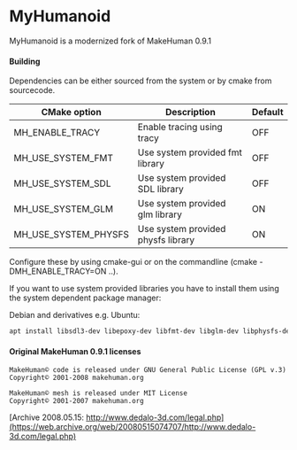 MyHumanoid
==========

MyHumanoid is a modernized fork of MakeHuman 0.9.1

#### Building

Dependencies can be either sourced from the system or by cmake from sourcecode.

| CMake option         | Description                        | Default |
| -------------------- | ---------------------------------- | ------- |
| MH_ENABLE_TRACY      | Enable tracing using tracy         | OFF     |
| MH_USE_SYSTEM_FMT    | Use system provided fmt library    | OFF     |
| MH_USE_SYSTEM_SDL    | Use system provided SDL library    | OFF     |
| MH_USE_SYSTEM_GLM    | Use system provided glm library    | ON      |
| MH_USE_SYSTEM_PHYSFS | Use system provided physfs library | ON      |

Configure these by using cmake-gui or on the commandline (cmake -DMH_ENABLE_TRACY=ON ..).

If you want to use system provided libraries you have to install them using the system dependent package manager:

Debian and derivatives e.g. Ubuntu:

```sh
apt install libsdl3-dev libepoxy-dev libfmt-dev libglm-dev libphysfs-dev
```


#### Original MakeHuman 0.9.1 licenses
~~~~
MakeHuman© code is released under GNU General Public License (GPL v.3)
Copyright© 2001-2008 makehuman.org

MakeHuman© mesh is released under MIT License
Copyright© 2001-2007 makehuman.org
~~~~
[Archive 2008.05.15: http://www.dedalo-3d.com/legal.php](https://web.archive.org/web/20080515074707/http://www.dedalo-3d.com/legal.php)
